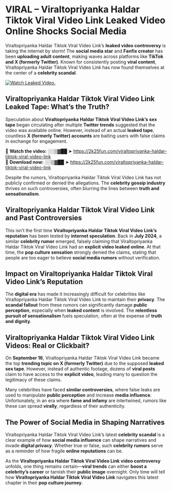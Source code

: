 # VIRAL – Viraltopriyanka Haldar Tiktok Viral Video Link Leaked Video Online Shocks Social Media 

Viraltopriyanka Haldar Tiktok Viral Video Link’s **leaked video controversy** is taking the internet by storm! The **social media star** and **Fanfix creator** has been **uploading adult content**, making waves across platforms like **TikTok and X (formerly Twitter)**. Known for consistently posting **viral content**, Viraltopriyanka Haldar Tiktok Viral Video Link has now found themselves at the center of a **celebrity scandal**.  

[![Watch Leaked Video.](https://miro.medium.com/v2/resize:fit:828/format:webp/1*cilzJN44JGOrTw9NJCrNHA.gif "Watch Leaked Video")](https://2k25fun.com/viraltopriyanka-haldar-tiktok-viral-video-link)

## **Viraltopriyanka Haldar Tiktok Viral Video Link Leaked Tape: What’s the Truth?**  
Speculation about **Viraltopriyanka Haldar Tiktok Viral Video Link’s sex tape** began circulating after multiple **Twitter trends** suggested that the video was available online. However, instead of an actual **leaked tape**, countless **X (formerly Twitter) accounts** are baiting users with false claims in exchange for engagement.  

🔹 **Watch the video:** ░░▒▓██ ➤ https://2k25fun.com/viraltopriyanka-haldar-tiktok-viral-video-link  
🔹 **Download now:** ░░▒▓██ ➤ https://2k25fun.com/viraltopriyanka-haldar-tiktok-viral-video-link  

Despite the rumors, Viraltopriyanka Haldar Tiktok Viral Video Link has not publicly confirmed or denied the allegations. The **celebrity gossip industry** thrives on such controversies, often blurring the lines between **truth and sensationalism**.  

## **Viraltopriyanka Haldar Tiktok Viral Video Link and Past Controversies**  
This isn’t the first time **Viraltopriyanka Haldar Tiktok Viral Video Link’s reputation** has been tested by **internet speculation**. Back in **July 2024**, a similar **celebrity rumor** emerged, falsely claiming that Viraltopriyanka Haldar Tiktok Viral Video Link had an **explicit video leaked online**. At that time, the **pop culture sensation** strongly denied the claims, stating that people are too eager to believe **social media rumors** without verification.  

## **Impact on Viraltopriyanka Haldar Tiktok Viral Video Link’s Reputation**  
The **digital era** has made it increasingly difficult for celebrities like Viraltopriyanka Haldar Tiktok Viral Video Link to maintain their **privacy**. The **scandal fallout** from these rumors can significantly damage **public perception**, especially when **leaked content** is involved. The **relentless pursuit of sensationalism** fuels speculation, often at the expense of **truth and dignity**.  

## **Viraltopriyanka Haldar Tiktok Viral Video Link Videos: Real or Clickbait?**  
On **September 16**, Viraltopriyanka Haldar Tiktok Viral Video Link became the top **trending topic on X (formerly Twitter)** due to the supposed **leaked sex tape**. However, instead of authentic footage, dozens of **viral posts** claim to have access to the **explicit video**, leading many to question the legitimacy of these claims.  

Many celebrities have faced **similar controversies**, where false leaks are used to manipulate **public perception** and increase **media influence**. Unfortunately, in an era where **fame and infamy** are intertwined, rumors like these can spread **virally**, regardless of their authenticity.  

## **The Power of Social Media in Shaping Narratives**  
Viraltopriyanka Haldar Tiktok Viral Video Link’s latest **celebrity scandal** is a clear example of how **social media influence** can shape narratives and invade **digital privacy**. Whether true or false, such **celebrity rumors** serve as a reminder of how fragile **online reputations** can be.  

As the **Viraltopriyanka Haldar Tiktok Viral Video Link video controversy** unfolds, one thing remains certain—**viral trends** can either **boost a celebrity’s career** or tarnish their **public image** overnight. Only time will tell how **Viraltopriyanka Haldar Tiktok Viral Video Link** navigates this latest chapter in their **pop culture journey**. 